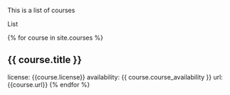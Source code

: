 ---
---

This is a list of courses

List

{% for course in site.courses %}
## {{ course.title }}

license: {{course.license}}
availability: {{ course.course_availability }}
url: {{course.url}}
{% endfor %}
